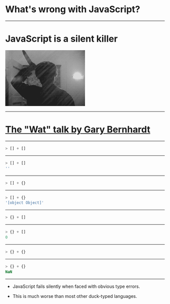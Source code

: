 # What's wrong with JavaScript?

---

# JavaScript is a silent killer

<img src="killer.gif" width="50%" />

---

# [The "Wat" talk by Gary Bernhardt](https://www.destroyallsoftware.com/talks/wat)

---

```javascript
> [] + []
```

---

```javascript
> [] + []
''
```

---

```javascript
> [] + {}
```

---

```javascript
> [] + {}
'[object Object]'
```

---

```javascript
> {} + []
```

---

```javascript
> {} + []
0
```

---

```javascript
> {} + {}
```

---

```javascript
> {} + {}
NaN
```

---

- JavaScript fails silently when faced with obvious type errors.


- This is much worse than most other duck-typed languages.

